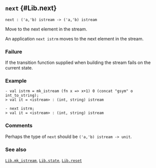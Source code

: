 ## `next` {#Lib.next}


```
next : ('a,'b) istream -> ('a,'b) istream
```



Move to the next element in the stream.


An application `next istrm` moves to the next element in the stream.

### Failure

If the transition function supplied when building the stream fails on
the current state.

### Example

    
    - val istrm = mk_istream (fn x => x+1) 0 (concat "gsym" o int_to_string);
    > val it = <istream> : (int, string) istream
    
    - next istrm;
    > val it = <istream> : (int, string) istream
    



### Comments

Perhaps the type of `next` should be `('a,'b) istream -> unit`.

### See also

[`Lib.mk_istream`](#Lib.mk_istream), [`Lib.state`](#Lib.state), [`Lib.reset`](#Lib.reset)

